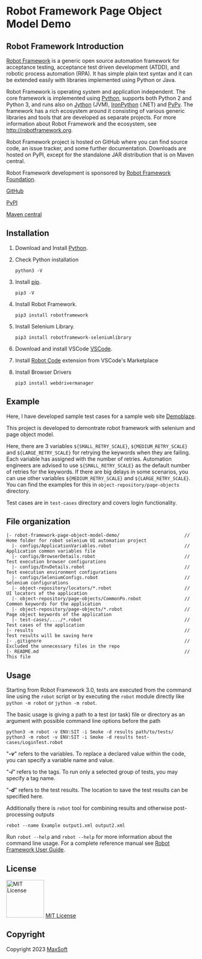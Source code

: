 # Robot Framework Page Object Model Demo

## Robot Framework Introduction
[Robot Framework](http://robotframework.org) is a generic open source
automation framework for acceptance testing, acceptance test driven
development (ATDD), and robotic process automation (RPA). It has simple plain
text syntax and it can be extended easily with libraries implemented using
Python or Java.

Robot Framework is operating system and application independent. The core
framework is implemented using [Python](http://python.org), supports both
Python 2 and Python 3, and runs also on [Jython](http://jython.org) (JVM),
[IronPython](http://ironpython.net) (.NET) and [PyPy](http://pypy.org).
The framework has a rich ecosystem around it consisting of various generic
libraries and tools that are developed as separate projects. For more
information about Robot Framework and the ecosystem, see
http://robotframework.org.

Robot Framework project is hosted on GitHub where you can find source code,
an issue tracker, and some further documentation. Downloads are hosted on PyPI, except
for the standalone JAR distribution that is on Maven central.

Robot Framework development is sponsored by [Robot Framework Foundation](http://robotframework.org/foundation).

[GitHub](https://github.com/robotframework/robotframework)

[PyPI](https://pypi.python.org/pypi/robotframework)

[Maven central](http://search.maven.org/#search%7Cga%7C1%7Ca%3Arobotframework)

## Installation
1. Download and Install [Python](https://www.python.org/downloads/ "Python").
2. Check Python installation

    `python3 -V`

3. Install [pip](https://pip.pypa.io/ "pip").

    `pip3 -V`

4. Install Robot Framework.

    `pip3 install robotframework`
    
5. Install Selenium Library.

    `pip3 install robotframework-seleniumlibrary`
    
6. Download and install VSCode [VSCode](https://code.visualstudio.com/docs/?dv=osx "VSCode").
7. Install [Robot Code](https://marketplace.visualstudio.com/items?itemName=d-biehl.robotcode "Robot Code") extension from VSCode's Marketplace
8. Install Browser Drivers 

    `pip3 install webdrivermanager`

## Example
Here, I have developed sample test cases for a sample web site [Demoblaze](https://demoblaze.com/).

This project is developed to demontrate robot framework with selenium and page object model.

Here, there are 3 variables `${SMALL_RETRY_SCALE}`, `${MEDIUM_RETRY_SCALE}` and `${LARGE_RETRY_SCALE}` for retrying the keywords when they are failing. Each variable has assigned with the number of retries. Automation engineers are advised to use `${SMALL_RETRY_SCALE}` as the default number of retries for the keywords. If there are big delays in some scenarios, you can use other variables `${MEDIUM_RETRY_SCALE}` and `${LARGE_RETRY_SCALE}`. You can find the examples for this in `object-repository/page-objects` directory.

Test cases are in `test-cases` directory and covers login functionality.

## File organization
```
|- robot-framework-page-object-model-demo/                        // Home folder for robot selenium UI automation project
  |- configs/ApplicationVariables.robot                           // Application common variables file
  |- configs/BrowserDetails.robot                                 // Test execution browser configurations
  |- configs/EnvDetails.robot                                     // Test execution environment configurations
  |- configs/SeleniumConfigs.robot                                // Selenium configurations
  |- object-repository/locators/*.robot                           // UI locators of the application
  |- object-repository/page-objects/CommonPo.robot                // Common keywords for the application
  |- object-repository/page-objects/*.robot                       // Page object keywords of the application
  |- test-cases/..../*.robot                                      // Test cases of the application
|- results                                                        // Test results will be saving here
|- .gitignore                                                     // Excluded the unnecessary files in the repo
|- README.md                                                      // This file
```

## Usage
Starting from Robot Framework 3.0, tests are executed from the command line
using the ``robot`` script or by executing the ``robot`` module directly
like ``python -m robot`` or ``jython -m robot``.

The basic usage is giving a path to a test (or task) file or directory as an
argument with possible command line options before the path

    python3 -m robot -v ENV:SIT -i Smoke -d results path/to/tests/
    python3 -m robot -v ENV:SIT -i Smoke -d results test-cases/LoginTest.robot

"***-v***" refers to the variables. To replace a declared value within the code, you can specify a variable name and value.

"***-i***" refers to the tags. To run only a selected group of tests, you may specify a tag name.

"***-d***" refers to the test results. The location to save the test results can be specified here.

Additionally there is ``rebot`` tool for combining results and otherwise
post-processing outputs

    rebot --name Example output1.xml output2.xml

Run ``robot --help`` and ``rebot --help`` for more information about the command
line usage. For a complete reference manual see [Robot Framework User Guide](https://robotframework.org/robotframework/latest/RobotFrameworkUserGuide.html "Robot Framework User Guide").

## License
<img src="https://upload.wikimedia.org/wikipedia/commons/thumb/0/0b/License_icon-mit-2.svg/2000px-License_icon-mit-2.svg.png" alt="MIT License" width="100" height="100"/> [MIT License](https://opensource.org/licenses/MIT)

## Copyright
Copyright 2023 [MaxSoft](https://maxsoftlk.github.io/ "MaxSoft")
